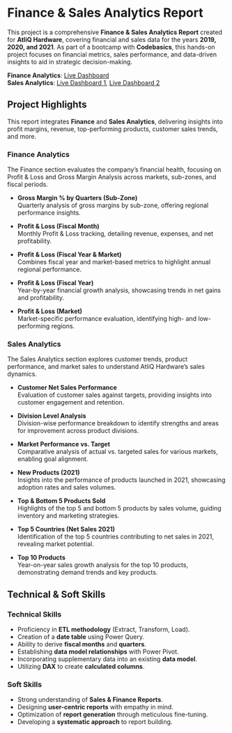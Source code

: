 # **Finance & Sales Analytics Report**

This project is a comprehensive **Finance & Sales Analytics Report** created for **AtliQ Hardware**, covering financial and sales data for the years **2019, 2020, and 2021**. As part of a bootcamp with **Codebasics**, this hands-on project focuses on financial metrics, sales performance, and data-driven insights to aid in strategic decision-making.

**Finance Analytics**: [Live Dashboard](http://surl.li/caonym)  
**Sales Analytics**: [Live Dashboard 1](http://surl.li/mtjmxx), [Live Dashboard 2](http://surl.li/egoxyz)

## **Project Highlights**

This report integrates **Finance** and **Sales Analytics**, delivering insights into profit margins, revenue, top-performing products, customer sales trends, and more.


### **Finance Analytics**

The Finance section evaluates the company’s financial health, focusing on Profit & Loss and Gross Margin Analysis across markets, sub-zones, and fiscal periods.

- **Gross Margin % by Quarters (Sub-Zone)**  
  Quarterly analysis of gross margins by sub-zone, offering regional performance insights.  

- **Profit & Loss (Fiscal Month)**  
  Monthly Profit & Loss tracking, detailing revenue, expenses, and net profitability.  

- **Profit & Loss (Fiscal Year & Market)**  
  Combines fiscal year and market-based metrics to highlight annual regional performance.  

- **Profit & Loss (Fiscal Year)**  
  Year-by-year financial growth analysis, showcasing trends in net gains and profitability.  

- **Profit & Loss (Market)**  
  Market-specific performance evaluation, identifying high- and low-performing regions.  

### **Sales Analytics**

The Sales Analytics section explores customer trends, product performance, and market sales to understand AtliQ Hardware’s sales dynamics.  

- **Customer Net Sales Performance**  
  Evaluation of customer sales against targets, providing insights into customer engagement and retention.  

- **Division Level Analysis**  
  Division-wise performance breakdown to identify strengths and areas for improvement across product divisions.  

- **Market Performance vs. Target**  
  Comparative analysis of actual vs. targeted sales for various markets, enabling goal alignment.  

- **New Products (2021)**  
  Insights into the performance of products launched in 2021, showcasing adoption rates and sales volumes.  

- **Top & Bottom 5 Products Sold**  
  Highlights of the top 5 and bottom 5 products by sales volume, guiding inventory and marketing strategies.  

- **Top 5 Countries (Net Sales 2021)**  
  Identification of the top 5 countries contributing to net sales in 2021, revealing market potential.  

- **Top 10 Products**  
  Year-on-year sales growth analysis for the top 10 products, demonstrating demand trends and key products.  

## **Technical & Soft Skills**

### **Technical Skills**

- Proficiency in **ETL methodology** (Extract, Transform, Load).  
- Creation of a **date table** using Power Query.  
- Ability to derive **fiscal months** and **quarters**.  
- Establishing **data model relationships** with Power Pivot.  
- Incorporating supplementary data into an existing **data model**.  
- Utilizing **DAX** to create **calculated columns**.  

### **Soft Skills**

- Strong understanding of **Sales & Finance Reports**.  
- Designing **user-centric reports** with empathy in mind.  
- Optimization of **report generation** through meticulous fine-tuning.  
- Developing a **systematic approach** to report building.
